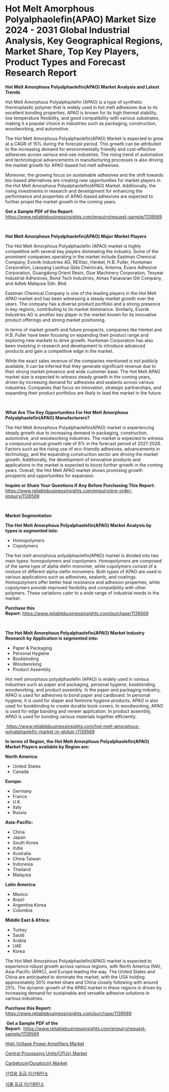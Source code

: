<p><h1>Hot Melt Amorphous Polyalphaolefin(APAO) Market Size 2024 - 2031 Global Industrial Analysis, Key Geographical Regions, Market Share, Top Key Players, Product Types and Forecast Research Report</h1></p><p><strong>Hot Melt Amorphous Polyalphaolefin(APAO) Market Analysis and Latest Trends</strong></p>
<p><p>Hot Melt Amorphous Polyalphaolefin (APAO) is a type of synthetic thermoplastic polymer that is widely used in hot melt adhesives due to its excellent bonding properties. APAO is known for its high thermal stability, low temperature flexibility, and good compatibility with various substrates, making it a popular choice in industries such as packaging, construction, woodworking, and automotive.</p><p>The Hot Melt Amorphous Polyalphaolefin(APAO) Market is expected to grow at a CAGR of 15% during the forecast period. This growth can be attributed to the increasing demand for environmentally friendly and cost-effective adhesives across various end-use industries. The rising trend of automation and technological advancements in manufacturing processes is also driving the market growth for APAO-based hot melt adhesives.</p><p>Moreover, the growing focus on sustainable adhesives and the shift towards bio-based alternatives are creating new opportunities for market players in the Hot Melt Amorphous Polyalphaolefin(APAO) Market. Additionally, the rising investments in research and development for enhancing the performance and properties of APAO-based adhesives are expected to further propel the market growth in the coming years.</p></p>
<p><strong>Get a Sample PDF of the Report:&nbsp;</strong> <a href="https://www.reliablebusinessinsights.com/enquiry/request-sample/1139569">https://www.reliablebusinessinsights.com/enquiry/request-sample/1139569</a></p>
<p>&nbsp;</p>
<p><strong>Hot Melt Amorphous Polyalphaolefin(APAO) Major Market Players</strong></p>
<p><p>The Hot Melt Amorphous Polyalphaolefin (APAO) market is highly competitive with several key players dominating the industry. Some of the prominent companies operating in the market include Eastman Chemical Company, Evonik Industries AG, REXtac, Henkel, H.B. Fuller, Huntsman Corporation, Liaoyang Liaohua Qida Chemicals, Arkema, Evans Adhesive Corporation, Guangdong Orient Resin, Glue Machinery Corporation, Texyear Industrial Adhesives, Bond Tech Industries, Almas Fanavaran Giti Company, and Adtek Malaysia Sdn. Bhd.</p><p>Eastman Chemical Company is one of the leading players in the Hot Melt APAO market and has been witnessing a steady market growth over the years. The company has a diverse product portfolio and a strong presence in key regions, contributing to its market dominance. Similarly, Evonik Industries AG is another key player in the market known for its innovative product offerings and strong market positioning. </p><p>In terms of market growth and future prospects, companies like Henkel and H.B. Fuller have been focusing on expanding their product range and exploring new markets to drive growth. Huntsman Corporation has also been investing in research and development to introduce advanced products and gain a competitive edge in the market.</p><p>While the exact sales revenue of the companies mentioned is not publicly available, it can be inferred that they generate significant revenue due to their strong market presence and wide customer base. The Hot Melt APAO market size is expected to witness steady growth in the coming years, driven by increasing demand for adhesives and sealants across various industries. Companies that focus on innovation, strategic partnerships, and expanding their product portfolios are likely to lead the market in the future.</p></p>
<p>&nbsp;</p>
<p><strong>What Are The Key Opportunities For Hot Melt Amorphous Polyalphaolefin(APAO) Manufacturers?</strong></p>
<p><p>The Hot Melt Amorphous Polyalphaolefin(APAO) market is experiencing steady growth due to increasing demand in packaging, construction, automotive, and woodworking industries. The market is expected to witness a compound annual growth rate of 6% in the forecast period of 2021-2026. Factors such as the rising use of eco-friendly adhesives, advancements in technology, and the expanding construction sector are driving the market growth. Additionally, the development of innovative products and applications in the market is expected to boost further growth in the coming years. Overall, the Hot Melt APAO market shows promising growth prospects and opportunities for expansion.</p></p>
<p><strong>Inquire or Share Your Questions If Any Before Purchasing This Report:</strong> <a href="https://www.reliablebusinessinsights.com/enquiry/pre-order-enquiry/1139569">https://www.reliablebusinessinsights.com/enquiry/pre-order-enquiry/1139569</a></p>
<p>&nbsp;</p>
<p><strong>Market Segmentation</strong></p>
<p><strong>The Hot Melt Amorphous Polyalphaolefin(APAO) Market Analysis by types is segmented into:</strong></p>
<p><ul><li>Homopolymers</li><li>Copolymers</li></ul></p>
<p><p>The hot melt amorphous polyalphaolefin(APAO) market is divided into two main types: homopolymers and copolymers. Homopolymers are composed of the same type of alpha olefin monomer, while copolymers consist of a mixture of different alpha olefin monomers. Both types of APAO are used in various applications such as adhesives, sealants, and coatings. Homopolymers offer better heat resistance and adhesion properties, while copolymers provide improved flexibility and compatibility with other polymers. These variations cater to a wide range of industrial needs in the market.</p></p>
<p><strong>Purchase this Report:&nbsp;</strong><a href="https://www.reliablebusinessinsights.com/purchase/1139569">https://www.reliablebusinessinsights.com/purchase/1139569</a></p>
<p>&nbsp;</p>
<p><strong>The Hot Melt Amorphous Polyalphaolefin(APAO) Market Industry Research by Application is segmented into:</strong></p>
<p><ul><li>Paper & Packaging</li><li>Personal Hygiene</li><li>Bookbinding</li><li>Woodworking</li><li>Product Assembly</li></ul></p>
<p><p>Hot melt amorphous polyalphaolefin (APAO) is widely used in various industries such as paper and packaging, personal hygiene, bookbinding, woodworking, and product assembly. In the paper and packaging industry, APAO is used for adhesives to bond paper and cardboard. In personal hygiene, it is used for diaper and feminine hygiene products. APAO is also used for bookbinding to create durable book covers. In woodworking, APAO is used for edge banding and veneer application. In product assembly, APAO is used for bonding various materials together efficiently.</p></p>
<p><a href="https://www.reliablebusinessinsights.com/hot-melt-amorphous-polyalphaolefin-market-in-global-r1139569">&nbsp;https://www.reliablebusinessinsights.com/hot-melt-amorphous-polyalphaolefin-market-in-global-r1139569</a></p>
<p><strong>In terms of Region, the Hot Melt Amorphous Polyalphaolefin(APAO) Market Players available by Region are:</strong></p>
<p>
    <p> <strong> North America: </strong>
        <ul>
            <li>United States</li>
            <li>Canada</li>
        </ul>
        </p> 
    <p> <strong> Europe: </strong>
        <ul>
            <li>Germany</li>
            <li>France</li>
            <li>U.K.</li>
            <li>Italy</li>
            <li>Russia</li>
        </ul>
        </p> 
    <p> <strong> Asia-Pacific: </strong>
        <ul>
            <li>China</li>
            <li>Japan</li>
            <li>South Korea</li>
            <li>India</li>
            <li>Australia</li>
            <li>China Taiwan</li>
            <li>Indonesia</li>
            <li>Thailand</li>
            <li>Malaysia</li>
        </ul>
        </p> 
    <p> <strong> Latin America: </strong>
        <ul>
            <li>Mexico</li>
            <li>Brazil</li>
            <li>Argentina Korea</li>
            <li>Colombia</li>
        </ul>
        </p> 
    <p> <strong> Middle East & Africa: </strong>
        <ul>
            <li>Turkey</li>
            <li>Saudi</li>
            <li>Arabia</li>
            <li>UAE</li>
            <li>Korea</li>
        </ul>
    </p>
    </p>
<p><p>The Hot Melt Amorphous Polyalphaolefin(APAO) market is expected to experience robust growth across various regions, with North America (NA), Asia-Pacific (APAC), and Europe leading the way. The United States and China are anticipated to dominate the market, with the USA holding approximately 30% market share and China closely following with around 25%. The dynamic growth of the APAO market in these regions is driven by increasing demand for sustainable and versatile adhesive solutions in various industries.</p></p>
<p><strong>Purchase this Report: </strong><a href="https://www.reliablebusinessinsights.com/purchase/1139569">https://www.reliablebusinessinsights.com/purchase/1139569</a></p>
<p>&nbsp;<strong>Get a Sample PDF of the Report:&nbsp;&nbsp;</strong><a href="https://www.reliablebusinessinsights.com/enquiry/request-sample/1139569">https://www.reliablebusinessinsights.com/enquiry/request-sample/1139569</a></p>
<p><strong></strong></p>
<p><p><a href="https://issuu.com/reportprime-2/docs/high-voltage-power-amplifiers-market-size-2030.ppt">High Voltage Power Amplifiers Market</a></p><p><a href="https://github.com/dimitrishawkinswaynenp91rgz/Market-Research-Report-List-2/blob/main/central-processing-unitscpus-market.md">Central Processing Units(CPUs) Market</a></p><p><a href="https://github.com/gladysalidde/Market-Research-Report-List-1/blob/main/carbetocinduratocin-market.md">Carbetocin(Duratocin) Market</a></p><p><a href="https://github.com/HarrisonKitto2022/Market-Research-Report-List-1/blob/main/3369864101974.md">산업용 등급 이산화탄소</a></p><p><a href="https://github.com/oajzkywllm460/Market-Research-Report-List-2/blob/main/1836951101975.md">식품 등급 이산화탄소</a></p></p>